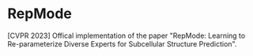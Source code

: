 # RepMode
[CVPR 2023] Offical implementation of the paper "RepMode: Learning to Re-parameterize Diverse Experts for Subcellular Structure Prediction".
